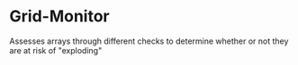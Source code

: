 # Grid-Monitor
Assesses arrays through different checks to determine whether or not they are at risk of "exploding"
